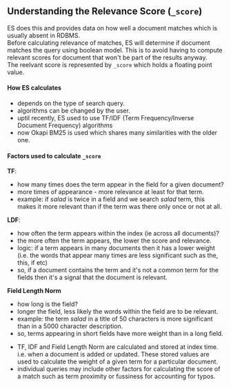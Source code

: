 ## Understanding the Relevance Score (`_score`)
ES does this and provides data on how well a document matches which is usually absent in RDBMS.  
Before calculating relevance of matches, ES will determine if document matches the query using boolean model. This is to avoid having to compute relevant scores for document that won't be part of the results anyway.  
The reelvant score is represented by `_score` which holds a floating point value.

#### How ES calculates

- depends on the type of search query.
- algorithms can be changed by the user.
- uptil recently, ES used to use TF/IDF (Term Frequency/Inverse Document Frequency) algorithms
- now Okapi BM25 is used which shares many similarities with the older one.

#### Factors used to calculate `_score`

**TF**:
- how many times does the term appear in the field for a given document?
- more times of appearance - more relevance at least for that term.
- example: if _salad_ is twice in a field and we search _salad_ term, this makes it more relevant than if the term was there only once or not at all.

**LDF**:
- how often the term appears within the index (ie across all documents)?
- the more often the term appears, the lower the score and relevance.
- logic: if a term appears in many documents then it has a lower weight (i.e. the words that appear many times are less significant such as the, this, if etc)
- so, if a document contains the term and it's not a common term for the fields then it's a signal that the document is relevant.

**Field Length Norm**
- how long is the field?
- longer the field, less likely the words within the field are to be relevant.
- example: the term _salad_ in a title of 50 characters is more significant than in a 5000 character description.
- so, terms appearing in short fields have more weight than in a long field.

+ TF, IDF and Field Length Norm are calculated and stored at index time. i.e. when a document is added or updated. These stored values are used to calculate the weight of a given term for a particular document.
+ individual queries may include other factors for calculating the score of a match such as term proximity or fussiness for accounting for typos.


